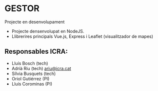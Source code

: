 # GESTOR

Projecte en desenvolupament
- Projecte densenvolupat en NodeJS.
- Llibrerires principals Vue.js, Express i Leaflet (visualitzador de mapes)

## Responsables ICRA:
- Lluís Bosch (tech)
- Adrià Riu (tech) ariu@icra.cat
- Sílvia Busquets (tech)
- Oriol Gutiérrez (PI)
- Lluís Corominas (PI)
